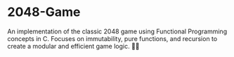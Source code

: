# 2048-Game
An implementation of the classic 2048 game using Functional Programming concepts in C. Focuses on immutability, pure functions, and recursion to create a modular and efficient game logic. 🚀🧠
